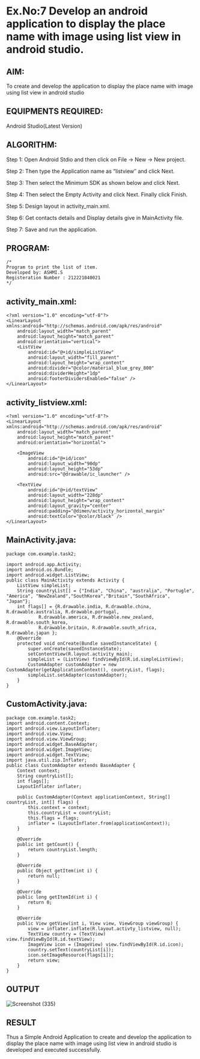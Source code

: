 
# Ex.No:7 Develop an android application to display the place name with image using list view in android studio.


## AIM:

To create and develop the application to display the place name with image using list view in android studio

## EQUIPMENTS REQUIRED:

Android Studio(Latest Version)

## ALGORITHM:

Step 1: Open Android Stdio and then click on File -> New -> New project.

Step 2: Then type the Application name as “listview″ and click Next. 

Step 3: Then select the Minimum SDK as shown below and click Next.

Step 4: Then select the Empty Activity and click Next. Finally click Finish.

Step 5: Design layout in activity_main.xml.

Step 6: Get contacts details and Display details give in MainActivity file.

Step 7: Save and run the application.

## PROGRAM:
```
/*
Program to print the list of item.
Developed by: ASHMI.S
Registeration Number : 212221040021
*/
```
## activity_main.xml:
```
<?xml version="1.0" encoding="utf-8"?>
<LinearLayout xmlns:android="http://schemas.android.com/apk/res/android"
    android:layout_width="match_parent"
    android:layout_height="match_parent"
    android:orientation="vertical">
    <ListView
        android:id="@+id/simpleListView"
        android:layout_width="fill_parent"
        android:layout_height="wrap_content"
        android:divider="@color/material_blue_grey_800"
        android:dividerHeight="1dp"
        android:footerDividersEnabled="false" />
</LinearLayout>

```
## activity_listview.xml:
```
<?xml version="1.0" encoding="utf-8"?>
<LinearLayout xmlns:android="http://schemas.android.com/apk/res/android"
    android:layout_width="match_parent"
    android:layout_height="match_parent"
    android:orientation="horizontal">

    <ImageView
        android:id="@+id/icon"
        android:layout_width="90dp"
        android:layout_height="53dp"
        android:src="@drawable/ic_launcher" />

    <TextView
        android:id="@+id/textView"
        android:layout_width="228dp"
        android:layout_height="wrap_content"
        android:layout_gravity="center"
        android:padding="@dimen/activity_horizontal_margin"
        android:textColor="@color/black" />
</LinearLayout>

```
## MainActivity.java:
```
package com.example.task2;

import android.app.Activity;
import android.os.Bundle;
import android.widget.ListView;
public class MainActivity extends Activity {
    ListView simpleList;
    String countryList[] = {"India", "China", "australia", "Portugle", "America", "NewZealand","SouthKorea","Britain","SouthAfrica", "Japan"};
    int flags[] = {R.drawable.india, R.drawable.china, R.drawable.australia, R.drawable.portugal,
            R.drawable.america, R.drawable.new_zealand, R.drawable.south_korea,
            R.drawable.britain, R.drawable.south_africa, R.drawable.japan };
    @Override
    protected void onCreate(Bundle savedInstanceState) {
        super.onCreate(savedInstanceState);
        setContentView(R.layout.activity_main);
        simpleList = (ListView) findViewById(R.id.simpleListView);
        CustomAdapter customAdapter = new CustomAdapter(getApplicationContext(), countryList, flags);
        simpleList.setAdapter(customAdapter);
    }
}

```
## CustomActivity.java:
```
package com.example.task2;
import android.content.Context;
import android.view.LayoutInflater;
import android.view.View;
import android.view.ViewGroup;
import android.widget.BaseAdapter;
import android.widget.ImageView;
import android.widget.TextView;
import java.util.zip.Inflater;
public class CustomAdapter extends BaseAdapter {
    Context context;
    String countryList[];
    int flags[];
    LayoutInflater inflater;

    public CustomAdapter(Context applicationContext, String[] countryList, int[] flags) {
        this.context = context;
        this.countryList = countryList;
        this.flags = flags;
        inflater = (LayoutInflater.from(applicationContext));
    }

    @Override
    public int getCount() {
        return countryList.length;
    }

    @Override
    public Object getItem(int i) {
        return null;
    }

    @Override
    public long getItemId(int i) {
        return 0;
    }

    @Override
    public View getView(int i, View view, ViewGroup viewGroup) {
        view = inflater.inflate(R.layout.activty_listview, null);
        TextView country = (TextView) view.findViewById(R.id.textView);
        ImageView icon = (ImageView) view.findViewById(R.id.icon);
        country.setText(countryList[i]);
        icon.setImageResource(flags[i]);
        return view;
    }
}
```

## OUTPUT

![Screenshot (335)](https://github.com/suryacse05/Mobile-Application-Development/assets/103128410/5efe4670-3735-4458-90b8-aa5c2594b523)


## RESULT
Thus a Simple Android Application to create and develop the application to display the place name with image using list view in android studio is developed and executed successfully.
